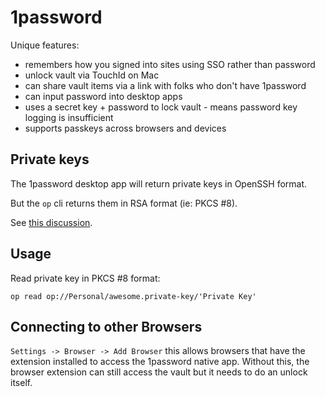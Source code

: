 # 1password

Unique features:

- remembers how you signed into sites using SSO rather than password
- unlock vault via TouchId on Mac
- can share vault items via a link with folks who don't have 1password
- can input password into desktop apps
- uses a secret key + password to lock vault - means password key logging is insufficient
- supports passkeys across browsers and devices

## Private keys

The 1password desktop app will return private keys in OpenSSH format.

But the `op` cli returns them in RSA format (ie: PKCS #8).

See [this discussion](https://1password.community/discussion/comment/672965/#Comment_6729655).

## Usage

Read private key in PKCS #8 format:

```
op read op://Personal/awesome.private-key/'Private Key'
```

## Connecting to other Browsers

`Settings -> Browser -> Add Browser` this allows browsers that have the extension installed to access the 1password native app. Without this, the browser extension can still access the vault but it needs to do an unlock itself.
